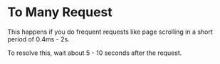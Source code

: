 # To Many Request

This happens if you do frequent requests like page scrolling in a short period of 0.4ms - 2s.

To resolve this, wait about 5 - 10 seconds after the request.
